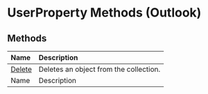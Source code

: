 
# UserProperty Methods (Outlook)

## Methods



|**Name**|**Description**|
|:-----|:-----|
| [Delete](6b1da165-f3d9-0a44-4582-3b468896a911.md)|Deletes an object from the collection.|
|Name|Description|
